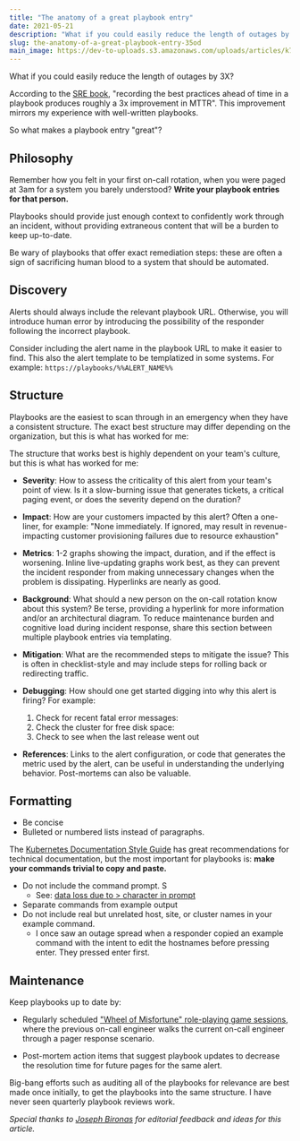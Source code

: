 ```yaml
---
title: "The anatomy of a great playbook entry"
date: 2021-05-21
description: "What if you could easily reduce the length of outages by 3X?  According to the SRE book, \"recording t..."
slug: the-anatomy-of-a-great-playbook-entry-35od
main_image: https://dev-to-uploads.s3.amazonaws.com/uploads/articles/k7idltgd9vjp5kz3e4y3.jpg
---
```

What if you could easily reduce the length of outages by 3X?

According to the [SRE book](https://sre.google/sre-book/introduction/), "recording the best practices ahead of time in a playbook produces roughly a 3x improvement in MTTR".  This improvement mirrors my experience with well-written playbooks. 

So what makes a playbook entry "great"?

## Philosophy

Remember how you felt in your first on-call rotation, when you were paged at 3am for a system you barely understood? **Write your playbook entries for that person.**

Playbooks should provide just enough context to confidently work through an incident, without providing extraneous content that will be a burden to keep up-to-date.

Be wary of playbooks that offer exact remediation steps: these are often a sign of sacrificing human blood to a system that should be automated.

## Discovery

Alerts should always include the relevant playbook URL. Otherwise, you will introduce human error by introducing the possibility of the responder following the incorrect playbook.

Consider including the alert name in the playbook URL to make it easier to find. This also the alert template to be templatized in some systems. For example: `https://playbooks/%%ALERT_NAME%%`

## Structure

Playbooks are the easiest to scan through in an emergency when they have a consistent structure. The exact best structure may differ depending on the organization, but this is what has worked for me:

The structure that works best is highly dependent on your team's culture, but this is what has worked for me:

- **Severity**: How to assess the criticality of this alert from your team's point of view. Is it a slow-burning issue that generates tickets, a critical paging event, or does the severity depend on the duration?

- **Impact**: How are your customers impacted by this alert? Often a one-liner, for example: "None immediately. If ignored, may result in revenue-impacting customer provisioning failures due to resource exhaustion"

* **Metrics**: 1-2 graphs showing the impact, duration, and if the effect is worsening. Inline live-updating graphs work best, as they can prevent the incident responder from making unnecessary changes when the problem is dissipating. Hyperlinks are nearly as good.

* **Background**: What should a new person on the on-call rotation know about this system? Be terse, providing a hyperlink for more information and/or an architectural diagram. To reduce maintenance burden and cognitive load during incident response, share this section between multiple playbook entries via templating.

* **Mitigation**: What are the recommended steps to mitigate the issue? This is often in checklist-style and may include steps for rolling back or redirecting traffic.

* **Debugging**: How should one get started digging into why this alert is firing? For example:

     1. Check for recent fatal error messages:
     2. Check the cluster for free disk space:
     3. Check <url> to see when the last release went out

* **References**: Links to the alert configuration, or code that generates the metric used by the alert, can be useful in understanding the underlying behavior. Post-mortems can also be valuable.

## Formatting

* Be concise
* Bulleted or numbered lists instead of paragraphs.

The [Kubernetes Documentation Style Guide](https://kubernetes.io/docs/contribute/style/style-guide/)  has great recommendations for technical documentation, but the most important for playbooks is: **make your commands trivial to copy and paste.**

- Do not include the command prompt. S
  - See: [data loss due to > character in prompt](https://tanelpoder.com/posts/how-to-stay-safe-in-shell/)
- Separate commands from example output
- Do not include real but unrelated host, site, or cluster names in your example command.
  - I once saw an outage spread when a responder copied an example command with the intent to edit the hostnames before pressing enter. They pressed enter first.

## Maintenance

Keep playbooks up to date by:

* Regularly scheduled ["Wheel of Misfortune" role-playing game sessions]([https://sre.google/sre-book/accelerating-sre-on-call/), where the previous on-call engineer walks the current on-call engineer through a pager response scenario. 

* Post-mortem action items that suggest playbook updates to decrease the resolution time for future pages for the same alert.

Big-bang efforts such as auditing all of the playbooks for relevance are best made once initially, to get the playbooks into the same structure. I have never seen quarterly playbook reviews work.



*Special thanks to [Joseph Bironas](https://josebiro.medium.com/) for editorial feedback and ideas for this article.*











